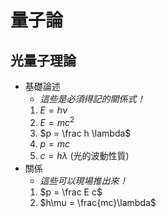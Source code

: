 # 量子論
## 光量子理論
- 基礎論述
	- *這些是必須得記的關係式！*
	1. $E = h\nu$
	2. $E = mc^2$
	3. $p = \frac h \lambda$
	4. $p = mc$
	5. $c = h\lambda$ (光的波動性質)
- 關係
	- *這些可以現場推出來！*
	1. $p = \frac E c$
	2. $h\mu = \frac{mc}\lambda$